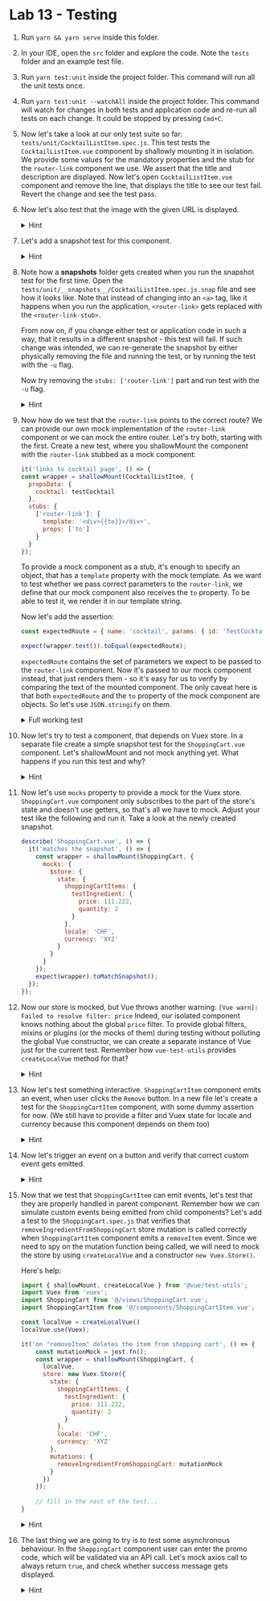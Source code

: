 # Lab 13 - Testing

1. Run `yarn && yarn serve` inside this folder.
1. In your IDE, open the `src` folder and explore the code. Note the `tests` folder and an example test file.
1. Run `yarn test:unit` inside the project folder. This command will run all the unit tests once.
1. Run `yarn test:unit --watchAll` inside the project folder. This command will watch for changes in both tests and application code and re-run all tests on each change.
It could be stopped by pressing `Cmd+C`. 

1. Now let's take a look at our only test suite so far: `tests/unit/CocktailListItem.spec.js`. 
This test tests the `CocktailListItem.vue` component by shallowly mounting it in isolation. 
We provide some values for the mandatory properties and the stub for the `router-link` component we use.
We assert that the title and description are displayed.
Now let's open `CocktailListItem.vue` component and remove the line, that displays the title to see our test fail.
Revert the change and see the test pass.

1. Now let's also test that the image with the given URL is displayed.

    <details>
    <summary>Hint</summary>
    
    To do this we can simply add the following assertion:
    ```js
    expect(wrapper.find('img').attributes('src')).toEqual(testCocktail.imageUrl);
    ```
    </details>

1. Let's add a snapshot test for this component.

    <details>
    <summary>Hint</summary>
    
    ```js
    it('matches the snapshot', () => {
    const wrapper = shallowMount(CocktailListItem, {
      propsData: {
        cocktail: testCocktail
      },
      stubs: ['router-link']
    });
    expect(wrapper).toMatchSnapshot();
    });
    ```
    </details>

1. Note how a __snapshots__ folder gets created when you run the snapshot test for the first time.
Open the `tests/unit/__snapshots__/CocktailListItem.spec.js.snap` file and see how it looks like.
Note that instead of changing into an `<a>` tag, like it happens when you run the application, `<router-link>` gets replaced with the `<router-link-stub>`.

    From now on, if you change either test or application code in such a way, that it results in a different snapshot - this test will fail.
    If such change was intended, we can re-generate the snapshot by either physically removing the file and running the test, or by running the test with the `-u` flag.
    
    Now try removing the `stubs: ['router-link']` part and run test with the `-u` flag.

    <details>
    <summary>Hint</summary>
    
    The `router-link` doesn't get stubbed and Vue throws a warning like this:
    `[Vue warn]: Unknown custom element: <router-link> - did you register the component correctly? For recursive components, make sure to provide the "name" option.`
    </details>

1. Now how do we test that the `router-link` points to the correct route?
We can provide our own mock implementation of the `router-link` component or we can mock the entire router.
Let's try both, starting with the first.
Create a new test, where you shallowMount the component with the `router-link` stubbed as a mock component:

    ```js
    it('links to cocktail page', () => {
    const wrapper = shallowMount(CocktailListItem, {
      propsData: {
        cocktail: testCocktail
      },
      stubs: {
        ['router-link']: {
          template: '<div>{{to}}</div>',
          props: ['to']
        }
      }
    });
    ```

    To provide a mock component as a stub, it's enough to specify an object, that has a `template` property with the mock template.
    As we want to test whether we pass correct parameters to the `router-link`, we define that our mock component also receives the `to` property.
    To be able to test it, we render it in our template string.
    
    Now let's add the assertion:

    ```js
    const expectedRoute = { name: 'cocktail', params: { id: 'TestCocktailId' } };
    
    expect(wrapper.text()).toEqual(expectedRoute);
    ```

    `expectedRoute` contains the set of parameters we expect to be passed to the `router-link` component.
    Now it's passed to our mock component instead, that just renders them - so it's easy for us to verify by comparing the text of the mounted component.
    The only caveat here is that both `expectedRoute` and the `to` property of the mock component are objects.
    So let's use `JSON.stringify` on them.

    <details>
    <summary>Full working test</summary>
    
    ```js
    it('links to cocktail page', () => {
    const wrapper = shallowMount(CocktailListItem, {
      propsData: {
        cocktail: testCocktail
      },
      stubs: {
        ['router-link']: {
          template: '<div>{{JSON.stringify(to)}}</div>',
          props: ['to']
        }
      }
    });
    
    const expectedRoute = { name: 'cocktail', params: { id: 'TestCocktailId' } };
    
    expect(wrapper.text()).toEqual(JSON.stringify(expectedRoute));
    ```
    </details>

1. Now let's try to test a component, that depends on Vuex store.
In a separate file create a simple snapshot test for the `ShoppingCart.vue` component.
Let's shallowMount and not mock anything yet. What happens if you run this test and why?

    <details>
    <summary>Hint</summary>
    
    `ShoppingCart.spec.js`
    ```js
    import { shallowMount } from '@vue/test-utils';
    import ShoppingCart from '@/views/ShoppingCart.vue';
    
    describe('ShoppingCart.vue', () => {
      it('matches the snapshot', () => {
        const wrapper = shallowMount(ShoppingCart);
        expect(wrapper).toMatchSnapshot();
      });
    });
    ```

    When you run this test, you will get an error from Vue `[Vue warn]: Error in render: "TypeError: Cannot read property 'state' of undefined"`.
    Since our component is mounted in isolation, it doesn't know anything about the Vuex store.
    </details>

1. Now let's use `mocks` property to provide a mock for the Vuex store.
`ShoppingCart.vue` component only subscribes to the part of the store's state and doesn't use getters, so that's all we have to mock.
Adjust your test like the following and run it. Take a look at the newly created snapshot.

    ```js
    describe('ShoppingCart.vue', () => {
      it('matches the snapshot', () => {
        const wrapper = shallowMount(ShoppingCart, {
          mocks: {
            $store: {
              state: {
                shoppingCartItems: {
                  testIngredient: {
                    price: 111.222,
                    quantity: 2
                  }
                },
                locale: 'CHF',
                currency: 'XYZ'
              }
            }
          }
        });
        expect(wrapper).toMatchSnapshot();
      });
    });
    ```

1. Now our store is mocked, but Vue throws another warning: `[Vue warn]: Failed to resolve filter: price`
Indeed, our isolated component knows nothing about the global `price` filter.
To provide global filters, mixins or plugins (or the mocks of them) during testing without polluting the global Vue constructor,
we can create a separate instance of Vue just for the current test. Remember how `vue-test-utils` provides `createLocalVue` method for that?

    <details>
    <summary>Hint</summary>
    
    ```js
    import { shallowMount, createLocalVue } from '@vue/test-utils';
    import ShoppingCart from '@/views/ShoppingCart.vue';
    
    const localVue = createLocalVue()
    localVue.filter('price', (value, locale, currency) => {
       return `${value} ${locale} ${currency}`;
     })
    
    describe('ShoppingCart.vue', () => {
      it('matches the snapshot', () => {
        const wrapper = shallowMount(ShoppingCart, {
          localVue,
          mocks: {
            $store: {
              ....
            }
          }
        });
        expect(wrapper).toMatchSnapshot();
      });
    });
    ```
    </details>

1. Now let's test something interactive. `ShoppingCartItem` component emits an event, when user clicks the `Remove` button.
In a new file let's create a test for the `ShoppingCartItem` component, with some dummy assertion for now.
(We still have to provide a filter and Vuex state for locale and currency because this component depends on them too)

    <details>
    <summary>Hint</summary>
    
    ```js
        import { shallowMount, createLocalVue } from '@vue/test-utils';
        import ShoppingCartItem from '@/components/ShoppingCartItem.vue';
        
        const localVue = createLocalVue()
        localVue.filter('price', (value, locale, currency) => {
          return `${value} ${locale} ${currency}`;
        })
        
        describe('ShoppingCartItem.vue', () => {
          it('matches the snapshot', () => {
            const wrapper = shallowMount(ShoppingCartItem, {
              localVue,
              propsData: {
                title: 'testIngredient',
                price: 111.222,
                quantity: 2
              },
              mocks: {
                $store: {
                  state: {
                    locale: 'CHF',
                    currency: 'XYZ'
                  }
                }
              }
            });
        
            expect(true).toEqual(false);
          });
        });
        ```
    </details>

1. Now let's trigger an event on a button and verify that correct custom event gets emitted.

   <details>
   <summary>Hint</summary>
   
   ```js
   ....
   describe('ShoppingCartItem.vue', () => {
     it('matches the snapshot', () => {
       const wrapper = shallowMount(ShoppingCartItem, {
         ....
       });
   
       const button = wrapper.find('button');
       button.trigger('click');
       expect(wrapper.emitted('removeItem')[0][0]).toEqual('testIngredient');
     });
   });
   ```
   
   To get a DOM element, we can use wrapper's `find` method that accepts CSS selectors.
   To trigger a DOM event, we use `trigger` method.
   In our assertion, we access wrapper's `emitted()` method, that returns an object, containing all custom events emitted on the component instance during testing.
   Called with a parameter, representing event name, we get an array of all instances of this event being emitted, each with its set of arguments.
   
   For example, if an event `myEvent` has been emitted first as `$emit('myEvent', 'aaa', '111')` and second time as `$emit('myEvent', 'bbb', '222')`,
   the `emitted()` would return:
   
   ```js
   {
     myEvent: [ ['aaa', '111'], ['bbb', '222'] ]
   }
   ```  
   </details> 

1. Now that we test that `ShoppingCartItem` can emit events, let's test that they are properly handled in parent component.
Remember how we can simulate custom events being emitted from child components?
Let's add a test to the `ShoppingCart.spec.js` that verifies that `removeIngredientFromShoppingCart` store mutation is called correctly when `ShoppingCartItem` component emits a `removeItem` event.
Since we need to spy on the mutation function being called, we will need to mock the store by using `createLocalVue` and a constructor `new Vuex.Store()`. 

    Here's help:
    
    ```js
    import { shallowMount, createLocalVue } from '@vue/test-utils';
    import Vuex from 'vuex';
    import ShoppingCart from '@/views/ShoppingCart.vue';
    import ShoppingCartItem from '@/components/ShoppingCartItem.vue';
    
    const localVue = createLocalVue()
    localVue.use(Vuex);
    
    it('on "removeItem" deletes the item from shopping cart', () => {
        const mutationMock = jest.fn();
        const wrapper = shallowMount(ShoppingCart, {
          localVue,
          store: new Vuex.Store({
            state: {
              shoppingCartItems: {
                testIngredient: {
                  price: 111.222,
                  quantity: 2
                }
              },
              locale: 'CHF',
              currency: 'XYZ'
            },
            mutations: {
              removeIngredientFromShoppingCart: mutationMock
            }
          })
        });
        
        // fill in the rest of the test...
    }
    ```


    <details>
    <summary>Hint</summary>
    
    ```js
    it('on "removeItem" deletes the item from shopping cart', () => {
        const mutationMock = jest.fn();
        const wrapper = shallowMount(ShoppingCart, {
          localVue,
          store: new Vuex.Store({
            state: {
              shoppingCartItems: {
                testIngredient: {
                  price: 111.222,
                  quantity: 2
                }
              },
              locale: 'CHF',
              currency: 'XYZ'
            },
            mutations: {
              removeIngredientFromShoppingCart: mutationMock
            }
          })
        });
    
        wrapper.find(ShoppingCartItem).vm.$emit('removeItem', 'testIngredient');
        expect(mutationMock).toHaveBeenCalled();
        expect(mutationMock.mock.calls[0][1]).toEqual('testIngredient');
        expect(wrapper.text()).not.toContain('testIngredient');
    });
    ```
    </details>

1. The last thing we are going to try is to test some asynchronous behaviour.
In the `ShoppingCart` component user can enter the promo code, which will be validated via an API call.
Let's mock axios call to always return `true`, and check whether success message gets displayed.

    <details>
    <summary>Hint</summary>
    
    ```js
      jest.mock('axios', () => ({
        get: jest.fn().mockResolvedValue({ data: true })
      }));
       
      ....
   
      it('checks promo-code asynchronously', async () => {
        const wrapper = shallowMount(ShoppingCart, {
          localVue,
          store: new Vuex.Store({
            state: {
              shoppingCartItems: {
                testIngredient: {
                  price: 111.222,
                  quantity: 2
                }
              },
              locale: 'CHF',
              currency: 'XYZ'
            }
          })
        });
    
        const promoCodeInput = wrapper.find('input');
        promoCodeInput.element.value = 'testPromoCode';
        promoCodeInput.trigger('input');
        wrapper.find('button').trigger('click');
    
        await wrapper.vm.$nextTick();
        expect(wrapper.text()).toContain('10% promo discount');
      });
    ```
    </details>
    
